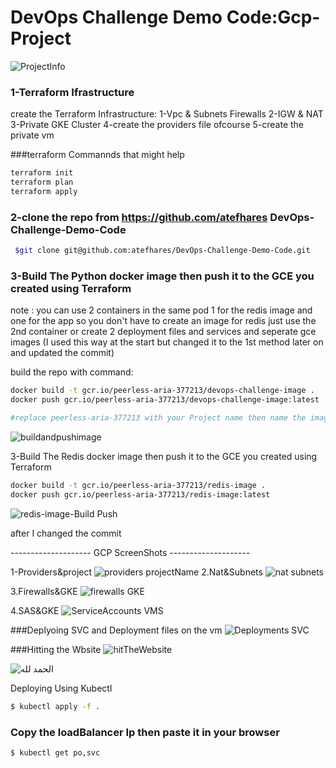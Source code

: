 # DevOps Challenge Demo Code:Gcp-Project
![ProjectInfo](https://user-images.githubusercontent.com/58382911/219983707-9aabb1df-6a50-4674-a2e1-bf12922ff27c.jpeg)


### 1-Terraform Ifrastructure
create the Terraform Infrastructure:
1-Vpc & Subnets Firewalls
2-IGW & NAT
3-Private GKE Cluster
4-create the providers file ofcourse 
5-create the private vm 
 
###terraform Commannds that might help 

```bash
terraform init 
terraform plan 
terraform apply
```

### 2-clone the repo from https://github.com/atefhares DevOps-Challenge-Demo-Code

```bash
 $git clone git@github.com:atefhares/DevOps-Challenge-Demo-Code.git 

```

### 3-Build The Python docker image then push it to the GCE you created using Terraform 
note : you can use 2 containers in the same pod 1 for the redis image and one for the app so you don't have to create an image for redis just use the 2nd container
or 
create 2 deployment files and services and seperate gce images (I used this way at the start but changed it to the 1st method later on and updated the commit)

build the repo with command:
```bash
docker build -t gcr.io/peerless-aria-377213/devops-challenge-image . 
docker push gcr.io/peerless-aria-377213/devops-challenge-image:latest

#replace peerless-aria-377213 with your Project name then name the image what ever you want 
```
![buildandpushimage](https://user-images.githubusercontent.com/58382911/219983748-54ba51e1-5443-4de0-8939-656de3b34072.png)


3-Build The Redis docker image then push it to the GCE you created using Terraform 
```bash
docker build -t gcr.io/peerless-aria-377213/redis-image .
docker push gcr.io/peerless-aria-377213/redis-image:latest
```
![redis-image-Build Push](https://user-images.githubusercontent.com/58382911/219984107-101d053d-dd9e-4548-b2fc-f4988129a9f8.png)

after I changed the commit 



-------------------- GCP ScreenShots --------------------

1-Providers&project
![providers projectName](https://user-images.githubusercontent.com/58382911/219984383-dc2a71f1-bf74-4954-8543-953ebb1b18b7.png)
2.Nat&Subnets
![nat subnets](https://user-images.githubusercontent.com/58382911/219984345-f69a7a9c-449d-482c-8daa-762f91197a42.png)

3.Firewalls&GKE
![firewalls GKE](https://user-images.githubusercontent.com/58382911/219984402-8464276c-d302-4d7b-baf4-04bc304eafaa.png)

4.SAS&GKE
![ServiceAccounts VMS](https://user-images.githubusercontent.com/58382911/219984429-a3d2404a-8594-420d-89b2-54a79e84d03e.png)

###Deplyoing SVC and Deployment files on the vm
![Deployments SVC](https://user-images.githubusercontent.com/58382911/219984548-44730c8d-9bd4-4295-b7f4-8832b6e938b6.png)

###Hitting the Wbsite
![hitTheWebsite](https://user-images.githubusercontent.com/58382911/219984576-80278fbd-1051-436b-bfd0-351e7e3b3291.png)

![الحمد لله ](https://user-images.githubusercontent.com/58382911/219985215-838671ac-7289-4569-bc4f-018d3d61463e.png)






Deploying Using Kubectl 
```bash
$ kubectl apply -f .
```




### Copy the loadBalancer Ip then paste it in your browser
```bash
$ kubectl get po,svc
``` 




 




